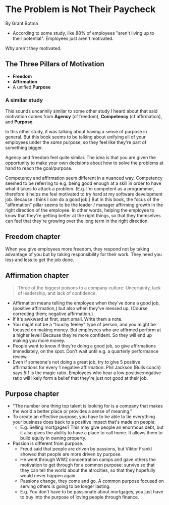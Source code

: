 # The Problem is Not Their Paycheck

By Grant Botma

- According to some study, like 88% of employees "aren't living up to their potential". Employees just aren't motivated.

Why aren't they motivated.

## The Three Pillars of Motivation

- **Freedom**
- **Affirmation**
- A unified **Purpose**

### A similar study

This sounds uncannily similar to some other study I heard about that said motivation comes from **Agency** (cf freedom), **Competency** (cf affirmation), and **Purpose**.

In this other study, it was talking about having a sense of purpose in general. But this book seems to be talking about unifying all of your employees under the _same_ purpose, so they feel like they're part of something bigger.

Agency and freedom feel quite similar. The idea is that you are given the opportunity to make your own decisions about how to solve the problems at hand to reach the goal/purpose.

Competency and affirmation seem different in a nuanced way. Competency seemed to be referring to e.g. being good enough at a skill in order to have what it takes to attack a problem. (E.g. I'm competent as a programmer, therefore it helps me feel motivated to try hard at my software development job. Because I think I _can_ do a good job.) But in this book, the focus of the "affirmation" pillar seems to be the leader / manager affirming growth in the right direction of the employee. In other words, helping the employee to know that they're getting better at the right things, so that they themselves can feel that they're growing over the long term in the right direction.

## Freedom chapter

When you give employees more freedom, they respond not by taking advantage of you but by taking responsibility for their work. They need you less and less to get the job done.

## Affirmation chapter

> Three of the biggest poisons to a company culture: Uncertainty, lack of leadership, and lack of confidence.

- Affirmation means telling the employee when they've done a good job, (positive affirmation,) but also when they've messed up. (Course correcting them; negative affirmation.)
- If it's awkward at first, start small. Write them a note.
- You might not be a "touchy feeley" type of person, and you might be focused on making money. But employees who are affirmed perform at a higher level! Because they're more confident. So they will end up making you more money.
- People want to know if they're doing a good job, so give affirmations immediately, on the spot. Don't wait until e.g. a quarterly performance review.
- Even if someone's not doing a great job, try to give 5 positive affirmations for every 1 negative affirmation. Phil Jackson (Bulls coach) says 5:1 is the magic ratio. Employees who hear a low positive:negative ratio will likely form a belief that they're just not good at their job.

## Purpose chapter

- "The number one thing top talent is looking for is a company that makes the world a better place or provides a sense of meaning."
- To create an effective purpose, you have to be able to tie everything your business does back to a positive impact that's made on people.
    - E.g. Selling mortgages? This may give people an enormous debt, but it also gives the ability to have a place to call home. It allows them to build equity in owning property.
- Passion is different from purpose.
    - Freud said that people are driven by passions, but Viktor Frankl showed that people are more driven by purpose.
    - He went through WW2 concentration camps and gave others the motivation to get through for a common purpose: survive so that they can tell the world about the atrocities, so that they hopefully would never happen again.
    - Passions change, they come and go. A common purpose focused on serving others is going to be longer lasting.
    - E.g. You don't have to be passionate about mortgages, you just have to buy into the purpose of loving people through finance.
